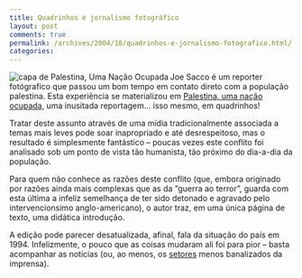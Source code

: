 ```yaml
---
title: Quadrinhos e jornalismo fotográfico
layout: post
comments: true
permalink: /archives/2004/10/quadrinhos-e-jornalismo-fotografico.html/
categories:
---
```

<img src="//chester.me/img/blig/palestina.jpg" border=0 alt="capa de Palestina, Uma Nação Ocupada" align="left">Joe Sacco é um reporter fotógrafico que passou um bom tempo em contato direto com a população palestina. Esta experiência se materializou em <a href="http://www.conradeditora.com.br/palestina/" >Palestina, uma nação ocupada</a>, uma inusitada reportagem&#8230; isso mesmo, em quadrinhos!

Tratar deste assunto através de uma mídia tradicionalmente associada a temas mais leves pode soar inapropriado e até desrespeitoso, mas o resultado é simplesmente fantástico &#8211; poucas vezes este conflito foi analisado sob um ponto de vista tão humanista, tão próximo do dia-a-dia da população.

Para quem não conhece as razões deste conflito (que, embora originado por razões ainda mais complexas que as da &#8220;guerra ao terror&#8221;, guarda com esta última a infeliz semelhança de ter sido detonado e agravado pelo intervencionsimo anglo-americano), o autor traz, em uma única página de texto, uma didática introdução.

A edição pode parecer desatualizada, afinal, fala da situação do país em 1994. Infelizmente, o pouco que as coisas mudaram ali foi para pior &#8211; basta acompanhar as notícias (ou, ao menos, os <a href="http://carosamigos.terra.com.br/" >setores</a> menos banalizados da imprensa).
